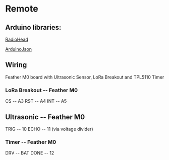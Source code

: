 # Remote 

## Arduino libraries:

[RadioHead](https://cdn-learn.adafruit.com/assets/assets/000/031/670/original/RadioHead-1.59.zip?1460574831)

[ArduinoJson](https://github.com/bblanchon/ArduinoJson)


## Wiring

Feather M0 board with Ultrasonic Sensor, LoRa Breakout and TPL5110 Timer

### LoRa Breakout -- Feather M0
CS -- A3
RST -- A4
INT -- A5

## Ultrasonic -- Feather M0
TRIG -- 10
ECHO -- 11 (via voltage divider)

### Timer -- Feather M0
DRV -- BAT
DONE -- 12




